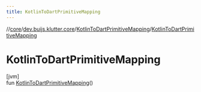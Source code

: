 ```yaml
---
title: KotlinToDartPrimitiveMapping
---
```

//[core](../../../index.html)/[dev.buijs.klutter.core](../index.html)/[KotlinToDartPrimitiveMapping](index.html)/[KotlinToDartPrimitiveMapping](-kotlin-to-dart-primitive-mapping.html)



# KotlinToDartPrimitiveMapping



[jvm]\
fun [KotlinToDartPrimitiveMapping](-kotlin-to-dart-primitive-mapping.html)()




